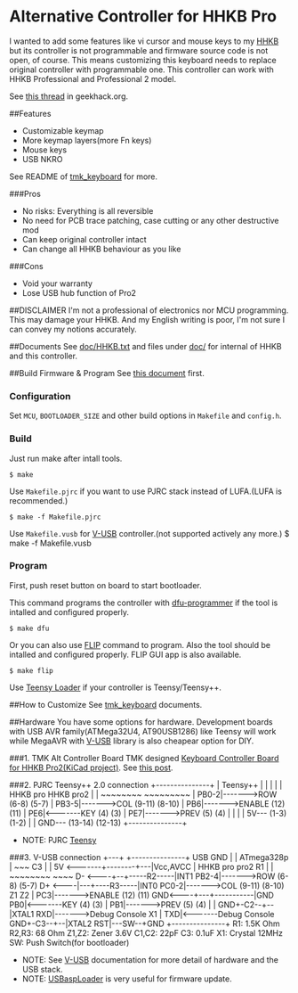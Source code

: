 Alternative Controller for HHKB Pro
===================================
I wanted to add some features like vi cursor and mouse keys to my [HHKB][HHKB] but its controller is not programmable and
firmware source code is not open, of course. This means customizing this keyboard needs to replace original 
controller with programmable one. This controller can work with HHKB Professional and Professional 2 model.

See [this thread][AltController] in geekhack.org.

[HHKB]: http://www.pfu.fujitsu.com/hhkeyboard/
[AltController]: http://geekhack.org/index.php?topic=12047.0


##Features
* Customizable keymap
* More keymap layers(more Fn keys)
* Mouse keys
* USB NKRO

See README of [tmk_keyboard] for more.

[tmk_keyboard]: http://github.com/tmk/tmk_keyboard
 
###Pros
* No risks: Everything is all reversible
* No need for PCB trace patching, case cutting or any other destructive mod
* Can keep original controller intact
* Can change all HHKB behaviour as you like

###Cons
* Void your warranty
* Lose USB hub function of Pro2

##DISCLAIMER
I'm not a professional of electronics nor MCU programming. This may damage your HHKB.
And my English writing is poor, I'm not sure I can convey my notions accurately.


##Documents
See [doc/HHKB.txt](doc/HHKB.txt) and files under [doc/](doc/) for internal of HHKB and this controller.


##Build Firmware & Program
See [this document](../../doc/build.md) first.

### Configuration
Set `MCU`, `BOOTLOADER_SIZE` and other build options in `Makefile` and `config.h`.

### Build 
Just run make after intall tools.

    $ make

Use `Makefile.pjrc` if you want to use PJRC stack instead of LUFA.(LUFA is recommended.)

    $ make -f Makefile.pjrc

Use `Makefile.vusb` for [V-USB] controller.(not supported actively any more.)
    $ make -f Makefile.vusb

### Program
First, push reset button on board to start bootloader.

This command programs the controller with [dfu-programmer] if the tool is intalled and configured properly.

    $ make dfu

Or you can also use [FLIP] command to program. Also the tool should be intalled and configured properly. FLIP GUI app is also available.

    $ make flip

Use [Teensy Loader] if your controller is Teensy/Teensy++.


##How to Customize
See [tmk_keyboard] documents.


##Hardware
You have some options for hardware. Development boards with USB AVR family(ATMega32U4, AT90USB1286) like Teensy will work while MegaAVR with [V-USB] library is also cheapear option for DIY.

###1. TMK Alt Controller Board
TMK designed [Keyboard Controller Board for HHKB Pro2(KiCad project)](https://github.com/tmk/HHKB_controller).
See [this post](http://geekhack.org/index.php?topic=12047.msg948923#msg948923).


###2. PJRC Teensy++ 2.0 connection
    +---------------+
    |   Teensy++    |
    |               |
    |               |               HHKB pro    HHKB pro2
    |               |               ~~~~~~~~    ~~~~~~~~~
    |          PB0-2|------->ROW    (6-8)       (5-7)
    |          PB3-5|------->COL    (9-11)      (8-10)
    |            PB6|------->ENABLE (12)        (11)
    |            PE6|<-------KEY    (4)         (3)
    |            PE7|------->PREV   (5)         (4)
    |               |
    |               |   5V---       (1-3)       (1-2)
    |               |  GND---       (13-14)     (12-13)
    +---------------+

- NOTE: PJRC [Teensy](http://www.pjrc.com/teensy/)

###3. V-USB connection
                    +---+   +---------------+
    USB            GND  |   |   ATmega328p  |
    ~~~                 C3  |               |
    5V <-------+--------+---|Vcc,AVCC       |               HHKB pro    pro2
               R1           |               |               ~~~~~~~~    ~~~~
    D- <----+--+-----R2-----|INT1      PB2-4|------->ROW    (6-8)       (5-7)
    D+ <----|---+----R3-----|INT0      PC0-2|------->COL    (9-11)      (8-10)
            Z1  Z2          |            PC3|------->ENABLE (12)        (11)
    GND<----+---+-----------|GND         PB0|<-------KEY    (4)         (3)
                            |            PB1|------->PREV   (5)         (4)
                            |               |
                GND+-C2--+--|XTAL1       RXD|------->Debug Console
                         X1 |            TXD|<-------Debug Console
                GND+-C3--+--|XTAL2       RST|---SW--+GND
                            +---------------+
    R1:     1.5K Ohm
    R2,R3:  68 Ohm
    Z1,Z2:  Zener 3.6V
    C1,C2:  22pF
    C3:     0.1uF
    X1:     Crystal 12MHz
    SW:     Push Switch(for bootloader)

- NOTE: See [V-USB] documentation for more detail of hardware and the USB stack.
- NOTE: [USBaspLoader] is very useful for firmware update.


[LUFA]: http://www.fourwalledcubicle.com/LUFA.php
[PJRC]: http://www.pjrc.com/teensy/usb_keyboard.html
[dfu-programmer]: http://dfu-programmer.sourceforge.net/
[FLIP]: http://www.atmel.com/tools/FLIP.aspx
[Teensy Loader]: http://www.pjrc.com/teensy/loader.html
[V-USB]: http://www.obdev.at/products/vusb/index.html
[USBaspLoader]: http://www.obdev.at/products/vusb/usbasploader.html
